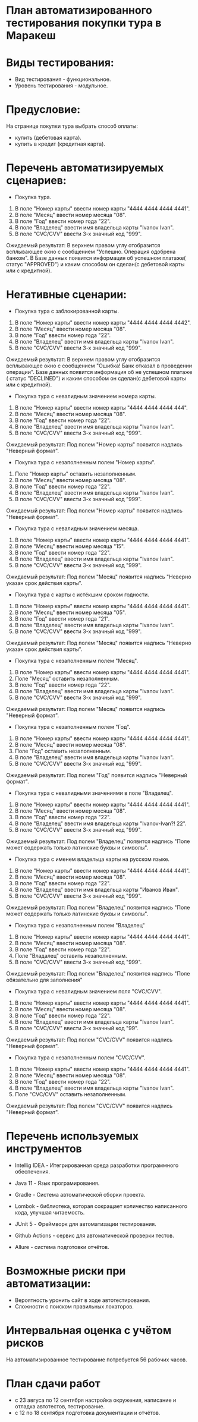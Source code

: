 # План автоматизированного тестирования покупки тура в Маракеш
# Виды тестирования:
- Вид тестирования - функциональное.
- Уровень тестирования - модульное.

# Предусловие:
На странице покупки тура выбрать способ оплаты:
- купить (дебетовая карта).
- купить в кредит (кредитная карта).

# Перечень автоматизируемых сценариев:
 - Покупка тура.

1. В поле "Номер карты" ввести номер карты "4444 4444 4444 4441".
2. В поле "Месяц" ввести номер месяца "08".
3. В поле "Год" ввести номер года "22".
4. В поле "Владелец" ввести имя владельца карты "Ivanov Ivan".
5. В поле "CVC/CVV" ввести 3-х значный код "999".

Ожидаемый результат: В верхнем правом углу отобразится всплывающее окно с сообщением "Успешно. Операция одобрена банком". В Базе данных появится информация об успешном платаже( статус "APPROVED") и каким способом он сделан(с дебетовой карты или с кредитной).

# Негативные сценарии:
- Покупка тура с заблокированной карты.

1. В поле "Номер карты" ввести номер карты "4444 4444 4444 4442".
2. В поле "Месяц" ввести номер месяца "08".
3. В поле "Год" ввести номер года "22".
4. В поле "Владелец" ввести имя владельца карты "Ivanov Ivan".
5. В поле "CVC/CVV" ввести 3-х значный код "999".

Ожидаемый результат: В верхнем правом углу отобразится всплывающее окно с сообщением "Ошибка! Банк отказал в проведении операции".  Базе данных появится информация об не успешном платаже ( статус "DECLINED") и каким способом он сделан(с дебетовой карты или с кредитной).

- Покупка тура с невалидным значением номера карты.

1. В поле "Номер карты" ввести номер карты "4444 4444 4444 444".
2. В поле "Месяц" ввести номер месяца "08".
3. В поле "Год" ввести номер года "22".
4. В поле "Владелец" ввести имя владельца карты "Ivanov Ivan".
5. В поле "CVC/CVV" ввести 3-х значный код "999".

Ожидаемый результат: Под полем "Номер карты" появится надпись "Неверный формат".

- Покупка тура с незаполненным полем "Номер карты".

1. Поле "Номер карты" оставить незаполненным.
2. В поле "Месяц" ввести номер месяца "08".
3. В поле "Год" ввести номер года "22".
4. В поле "Владелец" ввести имя владельца карты "Ivanov Ivan".
5. В поле "CVC/CVV" ввести 3-х значный код "999".

Ожидаемый результат: Под полем "Номер карты" появится надпись "Неверный формат".

- Покупка тура с невалидным значением месяца.

1. В поле "Номер карты" ввести номер карты "4444 4444 4444 4441".
2. В поле "Месяц" ввести номер месяца "15".
3. В поле "Год" ввести номер года "22".
4. В поле "Владелец" ввести имя владельца карты "Ivanov Ivan".
5. В поле "CVC/CVV" ввести 3-х значный код "999".

Ожидаемый результат: Под полем "Месяц" появится надпись "Неверно указан срок действия карты".

- Покупка тура с карты с истёкшим сроком годности.

1. В поле "Номер карты" ввести номер карты "4444 4444 4444 4441".
2. В поле "Месяц" ввести номер месяца "05".
3. В поле "Год" ввести номер года "21".
4. В поле "Владелец" ввести имя владельца карты "Ivanov Ivan".
5. В поле "CVC/CVV" ввести 3-х значный код "999".

Ожидаемый результат: Под полем "Месяц" появится надпись "Неверно указан срок действия карты".

- Покупка тура с незаполненным полем "Месяц".

1. В поле "Номер карты" ввести номер карты "4444 4444 4444 4441".
2. Поле "Месяц" оставить незаполненным.
3. В поле "Год" ввести номер года "22".
4. В поле "Владелец" ввести имя владельца карты "Ivanov Ivan".
5. В поле "CVC/CVV" ввести 3-х значный код "999".

Ожидаемый результат: Под полем "Месяц" появится надпись "Неверный формат".

- Покупка тура с незаполненным полем "Год".

1. В поле "Номер карты" ввести номер карты "4444 4444 4444 4441".
2. В поле "Месяц" ввести номер месяца "08".
3. Поле "Год" оставить незаполненным.
4. В поле "Владелец" ввести имя владельца карты "Ivanov Ivan".
5. В поле "CVC/CVV" ввести 3-х значный код "999".

Ожидаемый результат: Под полем "Год" появится надпись "Неверный формат".

- Покупка тура с невалидными значениями в поле "Владелец".

1. В поле "Номер карты" ввести номер карты "4444 4444 4444 4441".
2. В поле "Месяц" ввести номер месяца "08".
3. В поле "Год" ввести номер года "22".
4. В поле "Владелец" ввести имя владельца карты "Ivanov-Ivan?! 22".
5. В поле "CVC/CVV" ввести 3-х значный код "999".

Ожидаемый результат: Под полем "Владелец" появится надпись "Поле может содержать только латинские буквы и символы".

- Покупка тура с именем владельца карты на русском языке.

1. В поле "Номер карты" ввести номер карты "4444 4444 4444 4441".
2. В поле "Месяц" ввести номер месяца "08".
3. В поле "Год" ввести номер года "22".
4. В поле "Владелец" ввести имя владельца карты "Иванов Иван".
5. В поле "CVC/CVV" ввести 3-х значный код "999".

Ожидаемый результат: Под полем "Владелец" появится надпись "Поле может содержать только латинские буквы и символы".

- Покупка тура с незаполненным полем "Владелец"

1. В поле "Номер карты" ввести номер карты "4444 4444 4444 4441".
2. В поле "Месяц" ввести номер месяца "08".
3. В поле "Год" ввести номер года "22".
4. Поле "Владалец" оставить незаполненным.
5. В поле "CVC/CVV" ввести 3-х значный код "999".

Ожидаемый результат: Под полем "Владелец" появится надпись "Поле обязательно для заполнения"

- Покупка тура с невалидным значением поля "CVC/CVV".

1. В поле "Номер карты" ввести номер карты "4444 4444 4444 4441".
2. В поле "Месяц" ввести номер месяца "08".
3. В поле "Год" ввести номер года "22".
4. В поле "Владелец" ввести имя владельца карты "Ivanov Ivan".
5. В поле "CVC/CVV" ввести 3-х значный код "99".

Ожидаемый результат: Под полем "CVC/CVV" появится надпись "Неверный формат".

- Покупка тура с незаполненным полем "CVC/CVV".

1. В поле "Номер карты" ввести номер карты "4444 4444 4444 4441".
2. В поле "Месяц" ввести номер месяца "08".
3. В поле "Год" ввести номер года "22".
4. В поле "Владелец" ввести имя владельца карты "Ivanov Ivan".
5. Поле "CVC/CVV" оставить незаполненным.

Ожидаемый результат: Под полем "CVC/CVV" появится надпись "Неверный формат".

# Перечень используемых инструментов

- Intellig IDEA - Итегрированная среда разработки программного обеспечения.

- Java 11 - Язык програмирования.

- Gradle - Cистема автоматической сборки проекта.

- Lombok - библиотека, которая сокращает количество написанного кода, улучшая читаемость.

- JUnit 5 - Фреймворк для автоматизации тестирования.

- Github Actions - сервис для автоматической проверки тестов.

- Allure - система подготовки отчётов.

# Возможные риски при автоматизации:

- Вероятность уронить сайт в ходе автотестирования.
- Сложности с поиском правильных локаторов.

# Интервальная оценка с учётом рисков

На автоматизированное тестирование потребуется 56 рабочих часов.

# План сдачи работ 

- с 23 авгуса по 12 сентября настройка окружения, написание и отладка автотестов, тестирование.
- с 12 по 18 сентября подготовка документации и отчётов.
